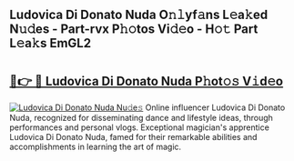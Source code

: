 ## Ludovica Di Donato Nuda O𝚗𝚕yf𝚊ns L𝚎a𝚔ed N𝚞𝚍es - Part-rvx P𝚑𝚘tos Vi𝚍𝚎o - H𝚘𝚝 Part L𝚎a𝚔s EmGL2

# <h2><a href="http://kf82dt.oniu.top/?m=Ludovica+Di+Donato+Nuda">🔗👉 🔴 Ludovica Di Donato Nuda P𝚑ot𝚘𝚜 V𝚒d𝚎o</a></h2>

[![Ludovica Di Donato Nuda Nu𝚍e𝚜](https://i.imgur.com/0qMVB7G.gif)](http://kf82dt.oniu.top/?m=Ludovica+Di+Donato+Nuda)
Online influencer Ludovica Di Donato Nuda, recognized for disseminating dance and lifestyle ideas, through performances and personal vlogs. Exceptional magician's apprentice Ludovica Di Donato Nuda, famed for their remarkable abilities and accomplishments in learning the art of magic.  
